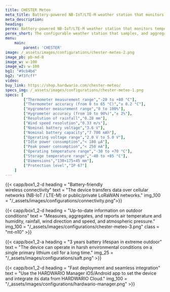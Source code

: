 ```yaml
---
title: CHESTER Meteo
meta_title: Battery-powered NB-IoT/LTE-M weather station that monitors temperature, humidity, precipitation, wind direction and speed, and atmospheric pressure with configurable measurement, sampling, and reporting intervals.
meta_description:
heading: 
perex: Battery-powered NB-IoT/LTE-M weather station that monitors temperature, humidity, precipitation, wind direction and speed, and atmospheric pressure with configurable measurement, sampling, and reporting intervals.
perex_short: The configurable weather station that samples, and aggregates outdoor data.
menu:
    main:
        parent: 'CHESTER'
image: /_assets/images/configurations/chester-meteo-2.png
image_pb: pb-md-0
image_w: w-100
image_w2: w-100
bg1: "#9cb4bd"
bg2: "#f3fcff"
video: 
buy_link: https://shop.hardwario.com/chester-meteo/
specs_img: /_assets/images/configurations/chester-meteo-1.png
specs: [
        ["Thermometer measurement range","-20 to +80 °C"],
        ["Thermometer accuracy (from 0 to 65 °C)","± 0.2 °C"],
        ["Hygrometer measurement range","0 to 100%"],
        ["Hygrometer accuracy (from 10 to 90%)","± 2%"],
        ["Resolution of rainfall","0.28 mm"],
        ["Wind speed resolution","0.33 m/s"],
        ["Nominal battery voltage","3.6 V"],
        ["Nominal battery capacity","7 700 mAh"],
        ["Operating voltage range","2.0 V to 5.0 V"],
        ["Idle power consumption","< 180 μA"],
        ["Peak power consumption","< 250 mA"],
        ["Operating temperature range","-30 to +70 °C"],
        ["Storage temperature range","-40 to +85 °C"],
        ["Dimensions","130×175×45 mm"],
        ["Protection level","IP 67"]
    ]
---
```


{{< capp/box1_2-d heading = "Battery-friendly<br/> wireless connectivity" text = "The device transfers data over cellular networks (NB-IoT / LTE-M) or public/private LoRaWAN networks." img_100 = "/_assets/images/configurations/connectivity.png">}}

{{< capp/box1_2-d heading = "Up-to-date information on outdoor conditions" text = "Measures, aggregates, and reports air temperature and humidity, rainfall, wind direction and speed, and atmospheric pressure." img_100 = "/_assets/images/configurations/chester-meteo-3.png" class = "mt-n10" >}}

{{< capp/box1_2-a heading = "3 years battery lifespan in extreme outdoor" text = "The device can operate in harsh environmental conditions on a single primary lithium cell for a long time." img_25 = "/_assets/images/configurations/saft.png" >}}

{{< capp/box1_2-d heading = "Fast deployment and seamless integration" text = "Use the HARDWARIO Manager iOS/Android app to set the device and integrate its data from HARDWARIO Cloud." img_100 = "/_assets/images/configurations/hardwario-manager.png" >}}
